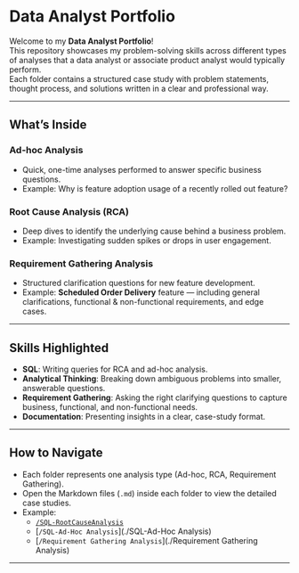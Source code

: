 # Data Analyst Portfolio

Welcome to my **Data Analyst Portfolio**!  
This repository showcases my problem-solving skills across different types of analyses that a data analyst or associate product analyst would typically perform.  
Each folder contains a structured case study with problem statements, thought process, and solutions written in a clear and professional way.

---

##  What’s Inside

###  Ad-hoc Analysis
- Quick, one-time analyses performed to answer specific business questions.  
- Example: Why is feature adoption usage of a recently rolled out feature?

###  Root Cause Analysis (RCA)
- Deep dives to identify the underlying cause behind a business problem.  
- Example:  Investigating sudden spikes or drops in user engagement.

### Requirement Gathering Analysis
- Structured clarification questions for new feature development.  
- Example: **Scheduled Order Delivery** feature — including general clarifications, functional & non-functional requirements, and edge cases.

---

## Skills Highlighted
- **SQL**: Writing queries for RCA and ad-hoc analysis.  
- **Analytical Thinking**: Breaking down ambiguous problems into smaller, answerable questions.  
- **Requirement Gathering**: Asking the right clarifying questions to capture business, functional, and non-functional needs.  
- **Documentation**: Presenting insights in a clear, case-study format.

---

## How to Navigate
- Each folder represents one analysis type (Ad-hoc, RCA, Requirement Gathering).  
- Open the Markdown files (`.md`) inside each folder to view the detailed case studies.  
- Example:  
  - [`/SQL-RootCauseAnalysis`](./SQL-RootCauseAnalysis)  
  - [`/SQL-Ad-Hoc Analysis`](./SQL-Ad-Hoc Analysis)  
  - [`/Requirement Gathering Analysis`](./Requirement Gathering Analysis)  

---
